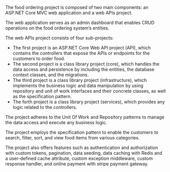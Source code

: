 The food ordering project is composed of two main components: an ASP.NET Core MVC web application and a web APIs project.

The web application serves as an admin dashboard that enables CRUD operations on the food ordering system’s entities.

The web APIs project consists of four sub-projects:
  - The first project is an ASP.NET Core Web API project (API), which contains the controllers that expose the APIs or endpoints for the customers to order food.
  - The second project is a class library project (core), which handles the data access and persistence by including the entities, the database context classes, and the migrations.
  - The third project is a class library project (infrastructure), which implements the business logic and data manipulation by using repository and unit of work interfaces and their concrete classes, as well as the specification pattern.
  - The forth project is a class library project (services), which provides any logic related to the controllers.

The project adheres to the Unit Of Work and Repository patterns to manage the data access and execute any business logic.

The project employs the specification pattern to enable the customers to search, filter, sort, and view food items from various categories.

The project also offers features such as authentication and authorization with custom tokens, pagination, data seeding, data caching with Redis and a user-defined cache attribute, custom exception middleware, custom response handler, and online payment with stripe payment gateway.
